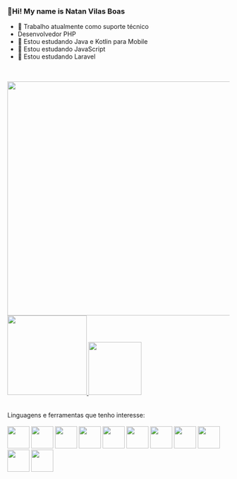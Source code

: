 ### 👋Hi! My name is Natan Vilas Boas

- 🔭 Trabalho atualmente como suporte técnico
- Desenvolvedor PHP
- 📕 Estou estudando Java e Kotlin para Mobile
- 📕 Estou estudando JavaScript
- 📕 Estou estudando Laravel

<link rel="stylesheet" href="https://cdn.jsdelivr.net/gh/devicons/devicon@v2.15.1/devicon.min.css">
  <br>
  <br>
  <div>
<img 
 width="530px" src="https://cdna.artstation.com/p/assets/images/images/060/460/880/original/pixel-jeff-chill-mario-2023-2.gif?1678633376">
  </div>
  <div>
  <a href="https://github.com/Natan200-2">
  <img height="180px"src="https://github-readme-stats.vercel.app/api?username=Natan200-2&show_icons=true&theme=codeSTACKr">
  <img height="120px" src="https://github-readme-stats.vercel.app/api/top-langs/?username=Natan200-2&layout=compact&theme=codeSTACKr">
  </a>
</div>  
  <br>
  <br>
<div>
  Linguagens e ferramentas que tenho interesse:
</div>
  <br>
<div>
  <img height="50cm" src="https://cdn.jsdelivr.net/gh/devicons/devicon/icons/laravel/laravel-plain.svg" />
  <img height="50cm" src="https://cdn.jsdelivr.net/gh/devicons/devicon/icons/html5/html5-original.svg" />
  <img height="50cm" src="https://cdn.jsdelivr.net/gh/devicons/devicon/icons/css3/css3-original.svg" />
  <img height="50cm" src="https://cdn.jsdelivr.net/gh/devicons/devicon/icons/androidstudio/androidstudio-original.svg" />
  <img height="50cm" src="https://cdn.jsdelivr.net/gh/devicons/devicon/icons/java/java-original.svg" />
  <img height="50cm" src="https://cdn.jsdelivr.net/gh/devicons/devicon/icons/javascript/javascript-original.svg" />
  <img height="50cm" src="https://cdn.jsdelivr.net/gh/devicons/devicon/icons/mysql/mysql-original.svg" />
  <img height="50cm" src="https://cdn.jsdelivr.net/gh/devicons/devicon/icons/python/python-original.svg" />
  <img height="50cm" src="https://cdn.jsdelivr.net/gh/devicons/devicon/icons/illustrator/illustrator-line.svg" />
  <img height="50cm" src="https://cdn.jsdelivr.net/gh/devicons/devicon/icons/photoshop/photoshop-line.svg" />
  <img height="50cm" src="https://cdn.jsdelivr.net/gh/devicons/devicon/icons/figma/figma-original.svg" />
</div>
